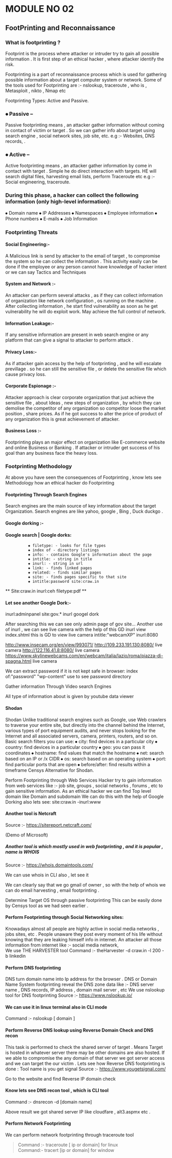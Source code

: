 # MODULE NO 02

## FootPrinting and Reconnaissance 

### What is footprinting ?
Footprint  is the process where attacker or intruder try to gain all possible information . It is first step of an ethical hacker , where attacker identify the risk.

Footprinting is a part of reconnaissance process which is used for gathering possible information about a target computer system or network.
Some of the tools used for Footprinting are :-
nslookup, traceroute , who is , Metasploit , nikto , Nmap etc

Footprinting Types: Active and Passive.
### ⦁	Passive –  
Passive footprinting means , an attacker gather information without coming in contact of victim or target . So we can gather info about target using search engine , social network sites, job site,  etc.
       e.g :- Websites, DNS records, .

### ⦁	Active – 
Active footprinting means , an attacker gather information by come in contact with target . Simple he do direct interaction with targets. HE will search digital files, harvesting email lists, perform Traceroute etc
                      e.g :- Social engineering, traceroute.



### During this phase, a hacker can collect the following information (only high-level information):
⦁	Domain name
⦁	IP Addresses
⦁	Namespaces
⦁	Employee information
⦁	Phone numbers
⦁	E-mails
⦁	Job Information

### Footprinting Threats

#### Social Engineering:-  
A Malicious link is send by attacker to the email of target , to compromise the system so he can collect the information . This activity easily can be done if the employee or any person cannot have knowledge of hacker intent or we can say Tactics and Techniques

#### System and Network :-  
An attacker can perform several attacks , as if they can collect information of organization like network configuration , os running on the machine . After collecting information , he start find vulnerability as soon as he get vulnerability he will do exploit work. May achieve the full control of network.

#### Information Leakage:- 
If any sensitive information are present in web search engine or any platform that can give a signal to attacker to perform attack . 

#### Privacy Loss:-
As if attacker gain access by the help of footprinting , and he will escalate previllage . so he can still the sensitive file ,  or delete the sensitive file which cause privacy loss. 

#### Corporate Espionage :-
Attacker approach is clear  corporate organization that just achieve the sensitive file , about Ideas , new steps of organization , by which they can demolise the competitor of any organization so competitor loose the market position , share prices. As if he got success to alter the price of product  of any organization this is great achievement of attacker. 

#### Business Loss :- 
Footprinting plays an major effect on organization like E-commerce website and online Business or Banking . If attacker or intruder get success of his goal than any business face the heavy loss.

### Footprinting Methodology 
At above you have seen the consequences of Footprinting , know lets see Methodology how an ethical hacker do Footprinting 

#### Footprinting Through Search Engines
Search engines are the main source of key information about the target Organization. 
Search  engines are like yahoo, google , Bing , Duck duckgo .


#### Google dorking :- 
####	Google search | Google dorks:

              ⦁	filetype: - looks for file types
              ⦁	index of - directory listings
              ⦁	info: - contains Google's information about the page
              ⦁	intitle: - string in title
              ⦁	inurl: - string in url
              ⦁	link: - finds linked pages
              ⦁	related: - finds similar pages
              ⦁	site: - finds pages specific to that site
              ⦁ intitle:password site:craw.in  
            
          
** Site:craw.in inurl:ceh filetype:pdf  **
 
#### Let see another Google Dork:-
inurl:adminpanel site:gov.*  inurl googel dork
 
After searching this we can see only admin page of gov site…
Another use of inurl , we can see live camera with the help of this GD
inurl view index.shtml   this is GD to view live camera 
intitle:"webcamXP" inurl:8080   

http://www.insecam.org/en/view/993071/
http://109.233.191.130:8080/  live camera
http://122.116.41.8:8080/   live camera
https://www.skylinewebcams.com/en/webcam/italia/lazio/roma/piazza-di-spagna.html   live camera

We can extract password if it is not kept safe in browser:
index of:"password" "wp-content"  use to see password directory

Gather information Through Video search Engines
 
 


All type of information about is given by youtube data viewer


#### Shodan 
Shodan Unlike traditional search engines such as Google, use Web crawlers to traverse your entire site, but directly into the channel behind the Internet, various types of port equipment audits, and never stops looking for the Internet and all associated servers, camera, printers, routers, and so on.
Basic search filters you can use:
⦁	city: find devices in a particular city
⦁	country: find devices in a particular country
⦁	geo: you can pass it coordinates
⦁	hostname: find values that match the hostname
⦁	net: search based on an IP or /x CIDR
⦁	os: search based on an operating system
⦁	port: find particular ports that are open
⦁	before/after: find results within a timeframe  Censys
Alternative for Shodan.
 


Perform Footprinting through Web Services
Hacker try to gain information from web services like :- job site, groups , social networks , forums , etc to gain sensitive information.
As an ethical hacker we can find Top level domain like Domain and subdomain 
We can do this with the help of Google Dorking also lets
 see:
site:craw.in -inurl:www
 


#### Another tool is Netcraft
Source :- https://sitereport.netcraft.com/
 
 (Demo of Microsoft) 

##### Another tool is which mostly used in web footprinting  , and it is popular , name is WHOIS
Source :- https://whois.domaintools.com/


We can use whois in CLI also , let see it
 
We can clearly say that we go gmail of owner , so with the help of whois we can do email harvesting , email footprinting .


Determine Target OS through passive footprinting 
This can be easily done by Censys tool as we had seen earlier . 



#### Perform Footprinting through Social Networking sites:
 
 Knowadays almost all people are highly active in social media networks , jobs sites, etc . People unaware they post every moment of his life without knowing that they are leaking himself info in internet.
An attacker all those information from internet like :- social media network,  
We use THE HARVESTER tool
Command :- theHarvester -d craw.in  -l 200 -b linkedin
 
 
#### Perform DNS footprinting 
DNS turn domain name into Ip address for the browser .
DNS or Domain Name System footprinting reveal the DNS zone data like :- DNS server name , DNS records, IP address , domain mail server , etc 
We use nslookup tool for DNS footprinting 
Source :- https://www.nslookup.io/
 
 
#### We can use it in linux terminal also in CLI mode 
Command :- nslookup [ domain ]
 

#### Perform Reverse DNS lookup using Reverse Domain Check and DNS recon
This task is performed to check the shared server of target . Means Target is hosted in whatever server there may be other domains are also hosted. 
If we able to compromise the any domain of that server we got server access and we can target the our victim .
Lets see how Reverse DNS footprinting is done :
Tool name is you get signal 
Source :- https://www.yougetsignal.com/ 

Go to the website and find Reverse IP domain check
 

#### Know lets see DNS recon tool , which is CLI tool
Command :- dnsrecon -d [domain name]


 
Above result we got shared server IP like cloudfare , alt3.aspmx etc .

#### Perform Network Footprinting 
We can perform network footprinting through traceroute tool
>Command :- traceroute [ ip or domain]  for linux  
Command:- tracert  [ip or domain]  for window


 